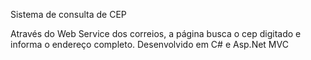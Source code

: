 Sistema de consulta de CEP

Através do Web Service dos correios, a página busca o cep digitado e informa o endereço completo.
Desenvolvido em C# e Asp.Net MVC